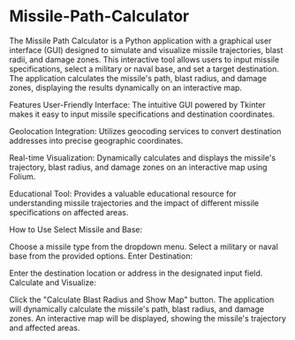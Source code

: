 # Missile-Path-Calculator
The Missile Path Calculator is a Python application with a graphical user interface (GUI) designed to simulate and visualize missile trajectories, blast radii, and damage zones. This interactive tool allows users to input missile specifications, select a military or naval base, and set a target destination. The application calculates the missile's path, blast radius, and damage zones, displaying the results dynamically on an interactive map.

Features
User-Friendly Interface: The intuitive GUI powered by Tkinter makes it easy to input missile specifications and destination coordinates.

Geolocation Integration: Utilizes geocoding services to convert destination addresses into precise geographic coordinates.

Real-time Visualization: Dynamically calculates and displays the missile's trajectory, blast radius, and damage zones on an interactive map using Folium.

Educational Tool: Provides a valuable educational resource for understanding missile trajectories and the impact of different missile specifications on affected areas.

How to Use
Select Missile and Base:

Choose a missile type from the dropdown menu.
Select a military or naval base from the provided options.
Enter Destination:

Enter the destination location or address in the designated input field.
Calculate and Visualize:

Click the "Calculate Blast Radius and Show Map" button.
The application will dynamically calculate the missile's path, blast radius, and damage zones.
An interactive map will be displayed, showing the missile's trajectory and affected areas.
